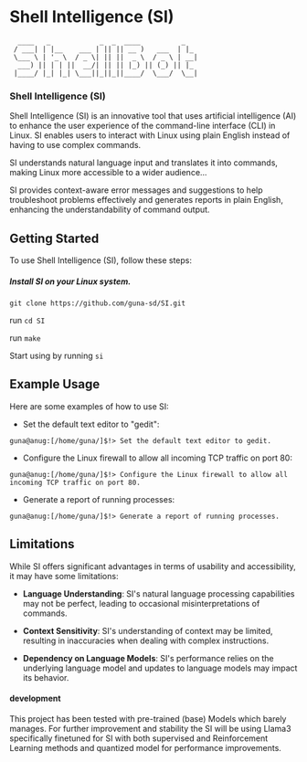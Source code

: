 # Shell Intelligence (SI) 

```
  ____   _            _  _  ____          _   
 / ___| | |__    ___ | || || __ )   ___  | |_ 
 \___ \ | '_ \  / _ \| || ||  _ \  / _ \ | __|
  ___) || | | ||  __/| || || |_) || (_) || |_ 
 |____/ |_| |_| \___||_||_||____/  \___/  \__|                                               
```

### Shell Intelligence (SI)

Shell Intelligence (SI) is an innovative tool that uses artificial intelligence (AI) to enhance the user experience of the command-line interface (CLI) in Linux. SI enables users to interact with Linux using plain English instead of having to use complex commands.


SI understands natural language input and translates it into commands, making Linux more accessible to a wider audience...

SI provides context-aware error messages and suggestions to help troubleshoot problems effectively and generates reports in plain English, enhancing the understandability of command output.

## Getting Started

To use Shell Intelligence (SI), follow these steps:

##### Install SI on your Linux system.
`git clone https://github.com/guna-sd/SI.git`

run `cd SI`

run `make`

Start using by running `si`

## Example Usage

Here are some examples of how to use SI:

- Set the default text editor to "gedit":
```
guna@anug:[/home/guna/]$!> Set the default text editor to gedit.
```

- Configure the Linux firewall to allow all incoming TCP traffic on port 80:
```
guna@anug:[/home/guna/]$!> Configure the Linux firewall to allow all incoming TCP traffic on port 80.
```

- Generate a report of running processes:
```
guna@anug:[/home/guna/]$!> Generate a report of running processes.
```

## Limitations

While SI offers significant advantages in terms of usability and accessibility, it may have some limitations:

- **Language Understanding**: SI's natural language processing capabilities may not be perfect, leading to occasional misinterpretations of commands.

- **Context Sensitivity**: SI's understanding of context may be limited, resulting in inaccuracies when dealing with complex instructions.

- **Dependency on Language Models**: SI's performance relies on the underlying language model and updates to language models may impact its behavior.

#### development
This project has been tested with pre-trained (base) Models which barely manages. For further improvement and stability the SI will be using Llama3
specifically finetuned for SI with both supervised and Reinforcement Learning methods and quantized model for performance improvements.